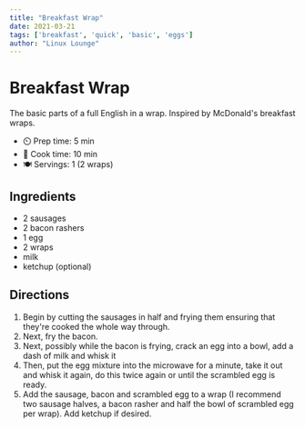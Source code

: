 ```yaml
---
title: "Breakfast Wrap"
date: 2021-03-21
tags: ['breakfast', 'quick', 'basic', 'eggs']
author: "Linux Lounge"
---
```


# Breakfast Wrap

The basic parts of a full English in a wrap. Inspired by McDonald's breakfast wraps.

- ⏲️ Prep time: 5 min
- 🍳 Cook time: 10 min
- 🍽️ Servings: 1 (2 wraps)

## Ingredients

- 2 sausages
- 2 bacon rashers
- 1 egg
- 2 wraps
- milk
- ketchup (optional)

## Directions

1. Begin by cutting the sausages in half and frying them ensuring that they're cooked the whole way through.
2. Next, fry the bacon.
3. Next, possibly while the bacon is frying, crack an egg into a bowl, add a dash of milk and whisk it
4. Then, put the egg mixture into the microwave for a minute, take it out and whisk it again, do this twice again or until the scrambled egg is ready.
5. Add the sausage, bacon and scrambled egg to a wrap (I recommend two sausage halves, a bacon rasher and half the bowl of scrambled egg per wrap). Add ketchup if desired.
